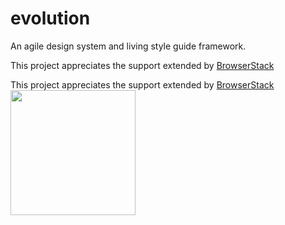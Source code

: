 # evolution
An agile design system and living style guide framework.

This project appreciates the support extended by [BrowserStack](https://www.browserstack.com/)


This project appreciates the support extended by <a href="https://www.browserstack.com/">BrowserStack</a><br>
<a href="https://www.browserstack.com/"><img src="https://jdickan.github.io/evolution2/evo/image/Logo-01.svg" width="200" height="200" /></a>